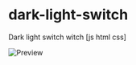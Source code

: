 # dark-light-switch
 Dark light switch witch [js html css]

![Preview](https://user-images.githubusercontent.com/99622544/155637143-c7d3228a-6c93-4309-b578-9248b8e36d8c.gif)
